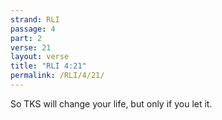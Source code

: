 ```yaml
---
strand: RLI
passage: 4
part: 2
verse: 21
layout: verse
title: "RLI 4:21"
permalink: /RLI/4/21/
---
```

So TKS will change your life, but only if you let it.
